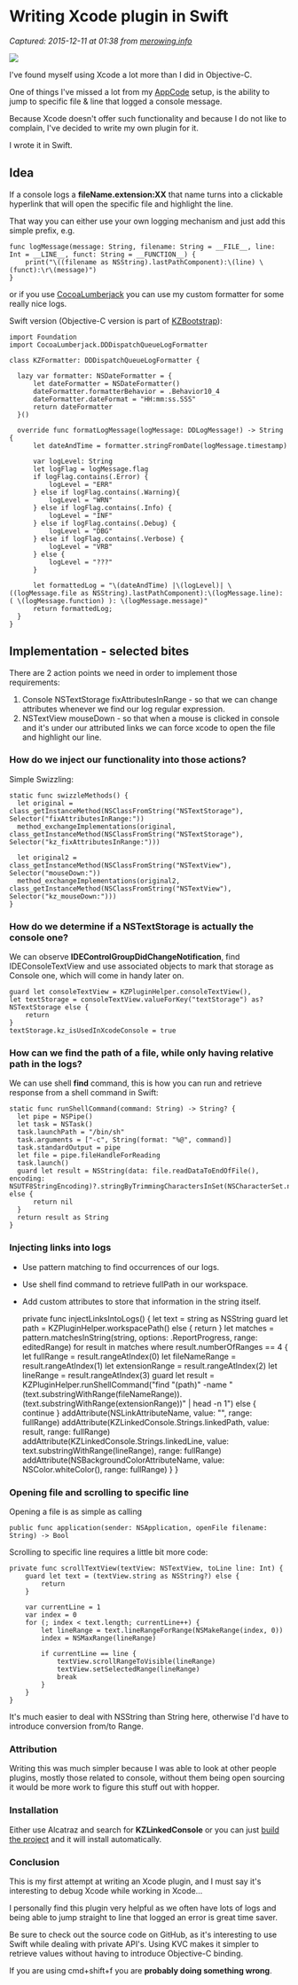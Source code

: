 # Writing Xcode plugin in Swift

_Captured: 2015-12-11 at 01:38 from [merowing.info](http://merowing.info/2015/12/writing-xcode-plugin-in-swift/)_

![](http://merowing.info/2015/12/logs.gif)

I've found myself using Xcode a lot more than I did in Objective-C.

One of things I've missed a lot from my [AppCode](https://www.jetbrains.com/objc/) setup, is the ability to jump to specific file & line that logged a console message.

Because Xcode doesn't offer such functionality and because I do not like to complain, I've decided to write my own plugin for it.

I wrote it in Swift.

## Idea

If a console logs a **fileName.extension:XX** that name turns into a clickable hyperlink that will open the specific file and highlight the line.

That way you can either use your own logging mechanism and just add this simple prefix, e.g.
    
    
    func logMessage(message: String, filename: String = __FILE__, line: Int = __LINE__, funct: String = __FUNCTION__) {
        print("\((filename as NSString).lastPathComponent):\(line) \(funct):\r\(message)")
    }
    

or if you use [CocoaLumberjack](https://github.com/CocoaLumberjack/CocoaLumberjack) you can use my custom formatter for some really nice logs.

Swift version (Objective-C version is part of [KZBootstrap](https://github.com/krzysztofzablocki/KZBootstrap)):
    
    
    import Foundation
    import CocoaLumberjack.DDDispatchQueueLogFormatter
    
    class KZFormatter: DDDispatchQueueLogFormatter {
    
      lazy var formatter: NSDateFormatter = {
          let dateFormatter = NSDateFormatter()
          dateFormatter.formatterBehavior = .Behavior10_4
          dateFormatter.dateFormat = "HH:mm:ss.SSS"
          return dateFormatter
      }()
    
      override func formatLogMessage(logMessage: DDLogMessage!) -> String {
          let dateAndTime = formatter.stringFromDate(logMessage.timestamp)
    
          var logLevel: String
          let logFlag = logMessage.flag
          if logFlag.contains(.Error) {
              logLevel = "ERR"
          } else if logFlag.contains(.Warning){
              logLevel = "WRN"
          } else if logFlag.contains(.Info) {
              logLevel = "INF"
          } else if logFlag.contains(.Debug) {
              logLevel = "DBG"
          } else if logFlag.contains(.Verbose) {
              logLevel = "VRB"
          } else {
              logLevel = "???"
          }
    
          let formattedLog = "\(dateAndTime) |\(logLevel)| \((logMessage.file as NSString).lastPathComponent):\(logMessage.line): ( \(logMessage.function) ): \(logMessage.message)"
          return formattedLog;
      }
    }
    

## Implementation - selected bites

There are 2 action points we need in order to implement those requirements:

  1. Console NSTextStorage fixAttributesInRange - so that we can change attributes whenever we find our log regular expression.
  2. NSTextView mouseDown - so that when a mouse is clicked in console and it's under our attributed links we can force xcode to open the file and highlight our line.

### How do we inject our functionality into those actions?

Simple Swizzling:
    
    
    static func swizzleMethods() {
      let original = class_getInstanceMethod(NSClassFromString("NSTextStorage"), Selector("fixAttributesInRange:"))
      method_exchangeImplementations(original, class_getInstanceMethod(NSClassFromString("NSTextStorage"), Selector("kz_fixAttributesInRange:")))
    
      let original2 = class_getInstanceMethod(NSClassFromString("NSTextView"), Selector("mouseDown:"))
      method_exchangeImplementations(original2, class_getInstanceMethod(NSClassFromString("NSTextView"), Selector("kz_mouseDown:")))
    }
    

### How do we determine if a NSTextStorage is actually the console one?

We can observe **IDEControlGroupDidChangeNotification**, find IDEConsoleTextView and use associated objects to mark that storage as Console one, which will come in handy later on.
    
    
    guard let consoleTextView = KZPluginHelper.consoleTextView(),
    let textStorage = consoleTextView.valueForKey("textStorage") as? NSTextStorage else {
        return
    }
    textStorage.kz_isUsedInXcodeConsole = true
    

### How can we find the path of a file, while only having relative path in the logs?

We can use shell **find** command, this is how you can run and retrieve response from a shell command in Swift:
    
    
    static func runShellCommand(command: String) -> String? {
      let pipe = NSPipe()
      let task = NSTask()
      task.launchPath = "/bin/sh"
      task.arguments = ["-c", String(format: "%@", command)]
      task.standardOutput = pipe
      let file = pipe.fileHandleForReading
      task.launch()
      guard let result = NSString(data: file.readDataToEndOfFile(), encoding: NSUTF8StringEncoding)?.stringByTrimmingCharactersInSet(NSCharacterSet.newlineCharacterSet()) else {
          return nil
      }
      return result as String
    }
    

### Injecting links into logs

  * Use pattern matching to find occurrences of our logs.
  * Use shell find command to retrieve fullPath in our workspace.
  * Add custom attributes to store that information in the string itself.
    
    
    private func injectLinksIntoLogs() {
        let text = string as NSString
        guard let path = KZPluginHelper.workspacePath() else {
            return
        }
        let matches = pattern.matchesInString(string, options: .ReportProgress, range: editedRange)
        for result in matches where result.numberOfRanges == 4 {
            let fullRange = result.rangeAtIndex(0)
            let fileNameRange = result.rangeAtIndex(1)
            let extensionRange = result.rangeAtIndex(2)
            let lineRange = result.rangeAtIndex(3)
            guard let result = KZPluginHelper.runShellCommand("find \"\(path)\" -name \"\(text.substringWithRange(fileNameRange)).\(text.substringWithRange(extensionRange))\" | head -n 1") else {
                continue
            }
            addAttribute(NSLinkAttributeName, value: "", range: fullRange)
            addAttribute(KZLinkedConsole.Strings.linkedPath, value: result, range: fullRange)
            addAttribute(KZLinkedConsole.Strings.linkedLine, value: text.substringWithRange(lineRange), range: fullRange)
            addAttribute(NSBackgroundColorAttributeName, value: NSColor.whiteColor(), range: fullRange)
        }
    }
    

### Opening file and scrolling to specific line

Opening a file is as simple as calling
    
    
    public func application(sender: NSApplication, openFile filename: String) -> Bool
    

Scrolling to specific line requires a little bit more code:
    
    
    private func scrollTextView(textView: NSTextView, toLine line: Int) {
        guard let text = (textView.string as NSString?) else {
            return
        }
        
        var currentLine = 1
        var index = 0
        for (; index < text.length; currentLine++) {
            let lineRange = text.lineRangeForRange(NSMakeRange(index, 0))
            index = NSMaxRange(lineRange)
            
            if currentLine == line {
                textView.scrollRangeToVisible(lineRange)
                textView.setSelectedRange(lineRange)
                break
            }
        }
    }
    

It's much easier to deal with NSString than String here, otherwise I'd have to introduce conversion from/to Range.

### Attribution

Writing this was much simpler because I was able to look at other people plugins, mostly those related to console, without them being open sourcing it would be more work to figure this stuff out with hopper.

### Installation

Either use Alcatraz and search for **KZLinkedConsole** or you can just [build the project](https://github.com/krzysztofzablocki/KZLinkedConsole) and it will install automatically.

### Conclusion

This is my first attempt at writing an Xcode plugin, and I must say it's interesting to debug Xcode while working in Xcode…

I personally find this plugin very helpful as we often have lots of logs and being able to jump straight to line that logged an error is great time saver.

Be sure to check out the source code on GitHub, as it's interesting to use Swift while dealing with private API's. Using KVC makes it simpler to retrieve values without having to introduce Objective-C binding.

If you are using cmd+shift+f you are **probably doing something wrong**.
